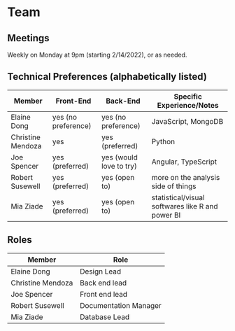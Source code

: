 # Team

## Meetings
Weekly on Monday at 9pm (starting 2/14/2022), or as needed.

## Technical Preferences (alphabetically listed)
| Member            | Front-End           | Back-End                | Specific Experience/Notes |
| ----------------- | ------------------- | ----------------------- | ------------------------- |
| Elaine Dong       | yes (no preference) | yes (no preference)     | JavaScript, MongoDB |
| Christine Mendoza | yes                 | yes (preferred)         | Python |
| Joe Spencer       | yes (preferred)     | yes (would love to try) | Angular, TypeScript |
| Robert Susewell   | yes (preferred)     | yes (open to)           | more on the analysis side of things |
| Mia Ziade         | yes (preferred)     | yes (open to)           | statistical/visual softwares like R and power BI |

## Roles

| Member            | Role           | 
| ----------------- | ------------------- | 
| Elaine Dong       | Design Lead |
| Christine Mendoza | Back end lead | 
| Joe Spencer       | Front end lead | 
| Robert Susewell   | Documentation Manager | 
| Mia Ziade         | Database Lead | 
